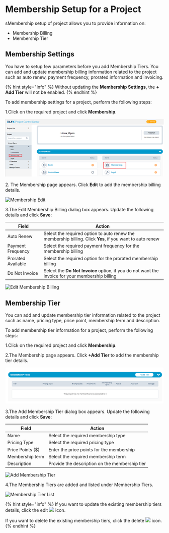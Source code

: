 # Membership Setup for a Project

sMembership setup of project allows you to provide information on:

* Membership Billing
* Membership Tier

## Membership Settings  <a href="#billing-information" id="billing-information"></a>

You  have to setup few parameters before you add Membership Tiers. You can add and update membership billing information related to the project such as auto renew, payment frequency, prorated information and invoicing.

{% hint style="info" %}
Without updating the **Membership Settings**, the **+ Add Tier** will not be enabled.&#x20;
{% endhint %}

To add membership settings for a project, perform the following steps:

1.Click on the required project and click **Membership**.

![Membership](../../.gitbook/assets/Basic.png)

2\. The Membership page appears. Click **Edit** to add the membership billing details.&#x20;

![Membership Edit](<../../.gitbook/assets/Membership\_Edit (1).png>)

3.The Edit Membership Billing dialog box appears. Update the following details and click **Save**:

| **Field**           | **Action**                                                                                                |
| ------------------- | --------------------------------------------------------------------------------------------------------- |
| Auto Renew          | Select the required option to auto renew the membership billing. Click **Yes**, if you want to auto renew |
| Payment Frequency   | Select the required payment frequency for the membership billing                                          |
| Prorated Available  | Select the required option for the prorated membership billing                                            |
| Do Not Invoice      | Select the **Do Not Invoice** option, if you do not want the invoice for your membership billing          |

![Edit Membership Billing](../../.gitbook/assets/Edit\_Membership\_Billing.png)

## Membership Tier

You can add and update membership tier information related to the project such as name, pricing type, price point, membership term and description.

To add membership tier information for a project, perform the following steps:

1.Click on the required project and click **Membership**.

2.The Membership page appears. Click **+Add Tier** to add the membership tier details.

&#x20;

![Add Tier](<../../.gitbook/assets/image (25).png>)

3.The Add Membership Tier dialog box appears. Update the following details and click **Save**:&#x20;

| **Field**        | **Action**                                     |
| ---------------- | ---------------------------------------------- |
| Name             | Select the required membership type            |
| Pricing Type     | Select the required pricing type               |
| Price Points ($) | Enter the price points for the membership      |
| Membership term  | Select the required membership term            |
| Description      | Provide the description on the membership tier |

![Add Membership Tier](../../.gitbook/assets/Add\_Membership\_Tier.png)

4.The Membership Tiers are added and listed under Membership Tiers.&#x20;

![Membership Tier List](../../.gitbook/assets/MS\_Tier.png)

{% hint style="info" %}
If you want to update the existing membership tiers details, click the edit ![](<../../.gitbook/assets/Edit\_Icon (1).png>)  icon. &#x20;

If you want to delete the existing membership tiers, click the delete ![](../../.gitbook/assets/Delete\_Icon.png) icon.&#x20;
{% endhint %}
